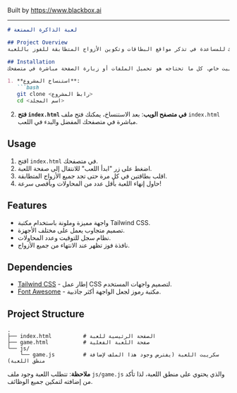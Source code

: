 
Built by https://www.blackbox.ai

---

```markdown
# لعبة الذاكرة الممتعة

## Project Overview
لعبة الذاكرة الممتعة هي لعبة تفاعلية مصممة لاختبار ذاكرتك ومهاراتك في التعرف على الصور. الهدف من اللعبة هو البحث عن الأزواج المتطابقة من البطاقات من خلال قلب بطاقتين في كل مرة. استخدم ذاكرتك للمساعدة في تذكر مواقع البطاقات وتكوين الأزواج المتطابقة للفوز باللعبة.

## Installation
لا تتطلب اللعبة أي تثبيت خاص. كل ما تحتاجه هو تحميل الملفات أو زيارة الصفحة مباشرة في متصفحك.

1. **استنساخ المشروع**:
   ```bash
   git clone <رابط المشروع>
   cd <اسم المجلد>
   ```

2. **فتح `index.html` في متصفح الويب**:
   بعد الاستنساخ، يمكنك فتح ملف `index.html` مباشرة في متصفحك المفضل والبدء في اللعب.

## Usage
1. افتح `index.html` في متصفحك.
2. اضغط على زر "ابدأ اللعب" للانتقال إلى صفحة اللعبة.
3. اقلب بطاقتين في كل مرة حتى تجد جميع الأزواج المتطابقة.
4. حاول إنهاء اللعبة بأقل عدد من المحاولات وبأقصى سرعة!

## Features
- واجهة مميزة وملونة باستخدام مكتبة Tailwind CSS.
- تصميم متجاوب يعمل على مختلف الأجهزة.
- نظام سجل للتوقيت وعدد المحاولات.
- نافذة فوز تظهر عند الانتهاء من جميع الأزواج.

## Dependencies
- [Tailwind CSS](https://tailwindcss.com/) - إطار عمل CSS لتصميم واجهات المستخدم.
- [Font Awesome](https://fontawesome.com/) - مكتبة رموز لجعل الواجهة أكثر جاذبية.

## Project Structure
```
.
├── index.html          # الصفحة الرئيسية للعبة
├── game.html           # صفحة اللعبة الفعلية
└── js/
    └── game.js         # سكريبت اللعبة (يفترض وجود هذا الملف لإضافة منطق اللعبة)
```

**ملاحظة**: تتطلب اللعبة وجود ملف `js/game.js` والذي يحتوي على منطق اللعبة، لذا تأكد من إضافته لتمكين جميع الوظائف.
```